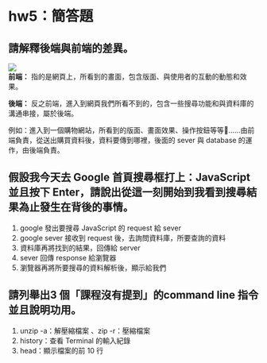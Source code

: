 # hw5：簡答題  
## 請解釋後端與前端的差異。  
![](https://i.imgur.com/bQwM8sv.png)  
**前端：** 指的是網頁上，所看到的畫面，包含版面、與使用者的互動的動態和效果。  
  
**後端：** 反之前端，進入到網頁我們所看不到的，包含一些搜尋功能和與資料庫的溝通串接，屬於後端。   
  
例如：進入到一個購物網站，所看到的版面、畫面效果、操作按鈕等等......由前端負責，從送出購買資料後，資料要傳到哪裡，後面的 sever 與 database 的運作，由後端負責。  
  
## 假設我今天去 Google 首頁搜尋框打上：JavaScript 並且按下 Enter，請說出從這一刻開始到我看到搜尋結果為止發生在背後的事情。  
 1. google 發出要搜尋 JavaScript 的 request 給 sever
 2. google sever 接收到 request 後，去詢問資料庫，所要查詢的資料  
 3. 資料庫再將找到的結果，回傳給 server  
 4. sever 回傳 response 給瀏覽器  
 5. 瀏覽器再將所要搜尋的資料解析後，顯示給我們  
  
## 請列舉出3 個「課程沒有提到」的command line 指令並且說明功用。  
1. unzip -a：解壓縮檔案 、zip -r：壓縮檔案  
2. history：查看 Terminal 的輸入紀錄  
3. head：顯示檔案的前 10 行